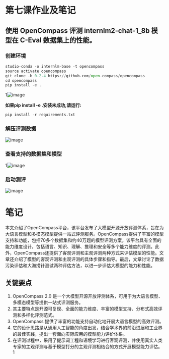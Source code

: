 # 第七课作业及笔记

## 使用 OpenCompass 评测 internlm2-chat-1_8b 模型在 C-Eval 数据集上的性能。

### 创建环境

```python
studio-conda -o internlm-base -t opencompass
source activate opencompass
git clone -b 0.2.4 https://github.com/open-compass/opencompass
cd opencompass
pip install -e .
```

1![image](https://github.com/Mr-Poole3/InternLM/assets/112788987/1cb57680-d7e7-4e88-ba68-657f067c1516)


**如果pip install -e .安装未成功,请运行:**

```python
pip install -r requirements.txt
```

### 解压评测数据

![image](https://github.com/Mr-Poole3/InternLM/assets/112788987/a28170a3-fcbb-4da6-bb15-f57c9501e456)


### 查看支持的数据集和模型

1![image](https://github.com/Mr-Poole3/InternLM/assets/112788987/dd9f8fa8-dc81-4183-a676-a5b2b75d936f)


### 启动测评

![image](https://github.com/Mr-Poole3/InternLM/assets/112788987/933b031f-620e-4543-babb-8570399763e5)


# 笔记

本文介绍了OpenCompass平台，该平台发布了大模型开源开放评测体系，旨在为大语言模型和多模态模型提供一站式评测服务。OpenCompass提供了丰富的模型支持和功能，包括70多个数据集和约40万题的模型评测方案。该平台具有全面的能力维度设计，包括语言、知识、理解、推理和安全等多个能力维度的评测。此外，OpenCompass还提供了客观评测和主观评测两种方式来评估模型的性能。文章还介绍了模型的客观评测和主观评测的具体步骤和指导。最后，文章讨论了数据污染评估和大海捞针测试两种评估方法，以进一步评估大模型的能力和性能。

## 关键要点

1. OpenCompass 2.0 是一个大模型开源开放评测体系，可用于为大语言模型、多模态模型等提供一站式评测服务。
2. 其主要特点是开源可复现、全面的能力维度、丰富的模型支持、分布式高效评测和多样化评测范式。
3. OpenCompass 提供了丰富的功能支持自动化地开展大语言模型的高效评测。
4. 它的设计思路是从通用人工智能的角度出发，结合学术界的前沿进展和工业界的最佳实践，提出一套面向实际应用的模型能力评价体系。
5. 在评测过程中，采用了提示词工程和语境学习进行客观评测，并使用真实人类专家的主观评测与基于模型打分的主观评测相结合的方式开展模型能力评估。1
